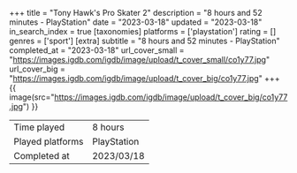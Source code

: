 +++
title = "Tony Hawk's Pro Skater 2"
description = "8 hours and 52 minutes - PlayStation"
date = "2023-03-18"
updated = "2023-03-18"
in_search_index = true
[taxonomies]
platforms = ['playstation']
rating = []
genres = ['sport']
[extra]
subtitle = "8 hours and 52 minutes - PlayStation"
completed_at = "2023-03-18"
url_cover_small = "https://images.igdb.com/igdb/image/upload/t_cover_small/co1y77.jpg"
url_cover_big = "https://images.igdb.com/igdb/image/upload/t_cover_big/co1y77.jpg"
+++
{{ image(src="https://images.igdb.com/igdb/image/upload/t_cover_big/co1y77.jpg") }}

|              |            |
| ------------ | ---------- |
| Time played  | 8 hours |
| Played platforms    | PlayStation |
| Completed at | 2023/03/18 |


